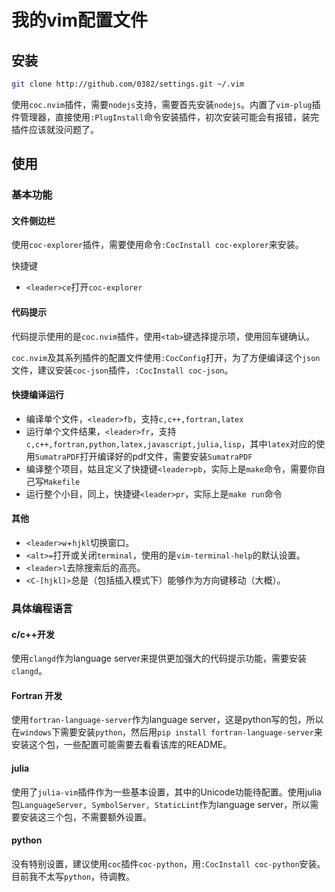 # 我的vim配置文件

## 安装

```bash
git clone http://github.com/0382/settings.git ~/.vim
```

使用`coc.nvim`插件，需要`nodejs`支持，需要首先安装`nodejs`。内置了`vim-plug`插件管理器，直接使用`:PlugInstall`命令安装插件，初次安装可能会有报错，装完插件应该就没问题了。

## 使用

### 基本功能

#### 文件侧边栏

使用`coc-explorer`插件，需要使用命令`:CocInstall coc-explorer`来安装。

快捷键
- `<leader>ce`打开`coc-explorer`

#### 代码提示

代码提示使用的是`coc.nvim`插件，使用`<tab>`键选择提示项，使用回车键确认。

`coc.nvim`及其系列插件的配置文件使用`:CocConfig`打开，为了方便编译这个`json`文件，建议安装`coc-json`插件，`:CocInstall coc-json`。

#### 快捷编译运行

- 编译单个文件，`<leader>fb`，支持`c,c++,fortran,latex`
- 运行单个文件结果，`<leader>fr`，支持`c,c++,fortran,python,latex,javascript,julia,lisp`，其中`latex`对应的使用`SumatraPDF`打开编译好的pdf文件，需要安装`SumatraPDF`
- 编译整个项目，姑且定义了快捷键`<leader>pb`，实际上是`make`命令，需要你自己写`Makefile`
- 运行整个小目，同上，快捷键`<leader>pr`，实际上是`make run`命令

#### 其他
- `<leader>w`+`hjkl`切换窗口。
- `<alt>=`打开或关闭`terminal`，使用的是`vim-terminal-help`的默认设置。
- `<leader>l`去除搜索后的高亮。
- `<C-[hjkl]>`总是（包括插入模式下）能够作为方向键移动（大概）。

### 具体编程语言

#### c/c++开发

使用`clangd`作为language server来提供更加强大的代码提示功能，需要安装`clangd`。

#### Fortran 开发

使用`fortran-language-server`作为language server，这是python写的包，所以在`windows`下需要安装`python`，然后用`pip install fortran-language-server`来安装这个包，一些配置可能需要去看看该库的README。

#### julia

使用了`julia-vim`插件作为一些基本设置，其中的Unicode功能待配置。使用julia包`LanguageServer, SymbolServer, StaticLint`作为language server，所以需要安装这三个包，不需要额外设置。

#### python

没有特别设置，建议使用`coc`插件`coc-python`，用`:CocInstall coc-python`安装。目前我不太写`python`，待调教。

